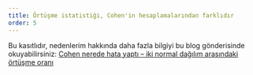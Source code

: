 ```yaml
---
title: Örtüşme istatistiği, Cohen'in hesaplamalarından farklıdır
order: 5
---
```


Bu kasıtlıdır, nedenlerim hakkında daha fazla bilgiyi bu blog gönderisinde okuyabilirsiniz:  [Cohen nerede hata yaptı – iki normal dağılım arasındaki örtüşme oranı ](https://rpsychologist.com/cohen-d-proportion-overlap)